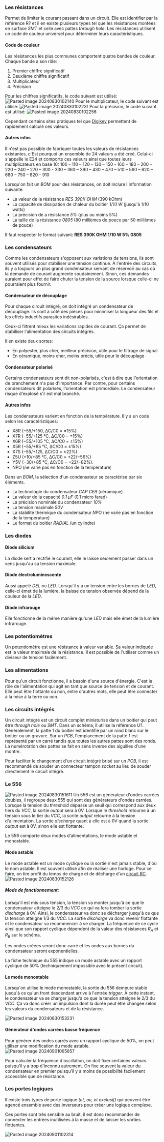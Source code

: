 ### Les résistances

Permet de limiter le courant passant dans un circuit. Elle est identifier par la référence R? et il en existe plusieurs types tel que les résistances montées en surface *SMT* et celle avec pattes *through hole*. Les résistances utilisent un code de couleur universel pour déterminer leurs caractéristiques. 

#### Code de couleur

Les résistances les plus communes comportent quatre bandes de couleur. Chaque bande a son rôle:
1. Premier chiffre significatif
2. Deuxième chiffre significatif
3. Multiplicateur
4. Précision

Pour les chiffres significatifs, le code suivant est utilisé:
![Pasted image 20240830102140](Pasted%20image%2020240830102140.png)
Pour le multiplicateur, le code suivant est utilisé:
![Pasted image 20240830102231](Pasted%20image%2020240830102231.png)
Pour la précision, le code suivant est utilisé:
![Pasted image 20240830102256](Pasted%20image%2020240830102256.png)

Cependant certains sites pratiques tel que [Digikey](https://www.digikey.ca/en/resources/conversion-calculators/conversion-calculator-resistor-color-code) permettent de rapidement calculé ces valeurs.

#### Autres infos
Il n'est pas possible de fabriquer toutes les valeurs de résistances existantes, c'Est pourquoi un ensemble de 24 valeurs a été créé. Celui-ci s'appelle le E24 et comporte ces valeurs ainsi que toutes leurs multiplicateurs en base 10: 100 – 110 – 120 – 130 – 150 – 160 – 180 – 200 – 220 – 240 – 270 – 300 - 330 – 360 – 390 – 430 – 470 – 510 – 560 – 620 – 680 – 750 – 820 - 910

Lorsqu'on fait un *BOM* pour des résistances, on doit inclure l'information suivante:
- La valeur de la résistance *RES 390K OHM* (390 kOhm)
- La capacité de dissipation de chaleur du boitier *1/10 W* (jusqu'à 1/10 watts)
- La précision de a résistance *5%* (plus ou moins 5%)
- La taille de la résistance *0805* (80 millièmes de pouce par 50 millièmes de pouce)

Il faut respecter le format suivant:
**RES 390K OHM 1/10 W 5% 0805**

### Les condensateurs

Comme les condensateurs s'opposent aux variations de tensions, ils sont souvent utilisés pour stabiliser une tension continue. À l'entrée des circuits, ils y a toujours un plus grand condensateur servant de réservoir au cas où la demande de courant augmente soudainement. Sinon, ces demandes auraient pour effet de faire chuter la tension de la source lorsque celle-ci ne pourraient plus fournir. 

#### Condensateur de découplage
Pour chaque circuit intégré, on doit intégré un condensateur de découplage. Ils sont à côté des pièces pour minimiser la longueur des fils et les effets inductifs parasites indésirables. 

Ceux-ci filtrent mieux les variations rapides de courant. Ça permet de stabiliser l'alimentation des circuits intégrés.

Il en existe deux sortes:
- En polyester, plus cher, meilleur précision, utile pour le filtrage de signal
- En céramique, moins cher, moins précis, utile pour le découplage

#### Condensateur polarisé
Certains condensateurs sont dit non-polarisés, c'est à dire que l'orientation de branchement n'a pas d'importance. Par contre, pour certains condensateurs dit polarisés, l'orientation est primordiale. Le condensateur risque d'explosé s'il est mal branché. 

#### Autres infos

Les condensateurs varient en fonction de la température. Il y a un code selon les caractéristiques:
- X8R (−55/+150, ΔC/C0 = ±15%)
- X7R (−55/+125 °C, ΔC/C0 = ±15%)
- X6R (−55/+105 °C, ΔC/C0 = ±15%)
- X5R (−55/+85 °C, ΔC/C0 = ±15%)
- X7S (−55/+125, ΔC/C0 = ±22%)
- Z5U (+10/+85 °C, ΔC/C0 = +22/−56%)
- Y5V (−30/+85 °C, ΔC/C0 = +22/−82%).
- NPO (ne varie pas en fonction de la température)

Dans un *BOM*, la sélection d'un condensateur se caractérise par six éléments. 
- La technologie du condensateur *CAP CER* (céramique)
- La valeur de la capacité *0.1 µF* (0.1 micro farad)
- La précision nominale du condensateur *10%*
- La tension maximale *50V* 
- La stabilité thermique du condensateur *NPO* (ne varie pas en fonction de la température)
- Le format du boitier *RADIAL* (un cylindre)

### Les diodes
#### Diode silicium
La diode sert a rectifié le courant, elle le laisse seulement passer dans un sens jusqu'au sa tension maximale.

#### Diode électroluminescente
Aussi appelé *DEL* ou *LED*. Lorsqu'il y a un tension entre les bornes de *LED*, celle-ci émet de la lumière, la baisse de tension observée dépend de la couleur de la *LED*.

#### Diode infrarouge
Elle fonctionne de la même manière qu'une *LED* mais elle émet de la lumière infrarouge.
### Les potentiomètres

Un potentiomètre est une résistance à valeur variable. Sa valeur indiquée est la valeur maximale de la résistance. Il est possible de l'utiliser comme un diviseur de tension facilement.

### Les alimentations
Pour qu'un circuit fonctionne, il a besoin d'une source d'énergie. C'est le rôle de l'alimentation qui agit en tant que source de tension et de courant. Elle peut être flottante ou non, entre d'autres mots, elle peut être connecter à la mise à la terre ou non.

### Les circuits intégrés

Un circuit intégré est un circuit complet miniaturisé dans un boitier qui peut être *through hole* ou *SMT*. Dans un schéma, il utilise la référence U?. Généralement, la patte 1 du boitier est identifié par un rond blanc sur le boitier ou un gravure. Sur un *PCB*, l'emplacement de la patte 1 est représenté par un carré tandis que toutes les autres pattes sont des ronds. La numérotation des pattes se fait en sens inverse des aiguilles d'une montre. 

Pour faciliter le changement d'un circuit intégré brisé sur un *PCB*, il est recommandé de souder un connecteur tampon *socket* au lieu de souder directement le circuit intégré.

### Le 556

![Pasted image 20240830151611](Pasted%20image%2020240830151611.png)
Un 556 est un générateur d'ondes carrées doubles, il regroupe deux 555 qui sont des générateurs d'ondes carrées. Lorsque la tension du *threshold* dépasse un seuil qui correspond aux deux tiers du *VCC*, la sortie *output* sera à 0V. Lorsque le *threshold* retourne à un tension sous le tier du *VCC*, la sorite *output* retourne à la tension d'alimentation. La sortie *discharge* quant à elle est à 0V quand la sortie *output* est à 0V, sinon elle est flottante.

Le 556 comporte deux modes d'alimentations, le mode astable et monostable.

#### Mode astable

Le mode astable est un mode cyclique ou la sortie n'est jamais stable, d'où le nom astable. Il est souvent utilisé afin de réaliser une horloge. Pour ce faire, on tire profit du temps de charge et de décharge d'un [circuit RC](Circuit%20à%20courant%20continu.md#7.7%20Circuits%20RC).
![Pasted image 20240830152126](Pasted%20image%2020240830152126.png)

##### Mode de fonctionnement:
Lorsqu'il est mis sous tension, la tension va monter jusqu'à ce que le condensateur atteigne le 2/3 du *VCC* ce qui va fera tomber la sortie *discharge* à 0V. Ainsi, le condensateur va donc se décharger jusqu'à ce que la tension atteigne 1/3 du *VCC*. La sortie *discharge* va donc revenir flottante et le condensateur va recommencer à se charger. La fréquence de ce cycle ainsi que son rapport cyclique dépendent de la valeur des résistances $R_A$ et $R_B$ sur le schéma.

Les ondes créées seront donc carré et les ondes aux bornes du condensateur seront exponentielles.

La fiche technique du 555 indique un mode astable avec un rapport cyclique de 50% (techniquement impossible avec le présent circuit).

#### Le mode monostable

Lorsqu'on utilise le mode monostable, la sortie du 556 demeure stable jusqu'à ce qu'un front descendant arrive à l'entrée *trigger*. À cette instant, le condensateur va se charger jusqu'à ce que la tension atteigne le 2/3 du *VCC*. Ça va donc créer un impulsion dont la durée peut être changée selon les valeurs du condensateurs et de la résistance.

![Pasted image 20240830153231](Pasted%20image%2020240830153231.png)

#### Générateur d'ondes carrées basse fréquence

Pour générer des ondes carrés avec un rapport cyclique de 50%, on peut utiliser une modification du mode astable. 
![Pasted image 20240901095857](Pasted%20image%2020240901095857.png)

Pour calculer la fréquence d'oscillation, on doit fixer certaines valeurs puisqu'il y a trop d'inconnu autrement. On fixe souvent la valeur du condensateur en premier puisqu'il y a moins de possibilité facilement accessible que de résistance.

### Les portes logiques

Il existe trois types de porte logique *(et, ou, et exclusif)* qui peuvent être agencé ensemble avec des inverseurs pour créer une logique complexe. 

Ces portes sont très sensible au bruit, il est donc recommander de connecter les entrées inutilisées à la masse et de laisser les sorties flottantes.

![Pasted image 20240901102314](Pasted%20image%2020240901102314.png)